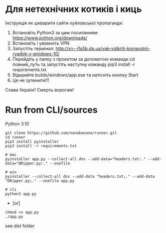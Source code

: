 # Для нетехнічних котиків і киць
Інструкція як шкварити сайти хуйловської пропаганди:
1. Встановіть Python3 за цим посиланням:
    https://www.python.org/downloads/
2. Встановіть і увімкніть VPN
3. Запустіть термінал:
    http://xn--j1a5b.dp.ua/yak-vidkriti-komandnij-ryadok-v-windows-10/
4. Перейдіть у папку з проєктом за допомогою команди cd повний_путь та запустіть наступну команду
    pip3 install -r requirements.txt
5. Відкрийте builds/windows/app.exe та натісніть кнопку Start
6. Це не зупинити!!!

Слава Україні! Смерть ворогам!


# Run from CLI/sources
Python 3.10

```
git clone https://github.com/nanabanano/runner.git
cd runner
pip3 install pyinstaller
pip3 install -r requirements.txt

# mac
pyinstaller app.py --collect-all dns --add-data="headers.txt:." --add-data="DRipper.py:." --onefile

# win
pyinstaller --collect-all dns --add-data "headers.txt;." --add-data "DRipper.py;." --onefile app.py

# cli
python3 app.py
```

- [or]

```
chmod +x app.py
./app.py
```

see dist folder

